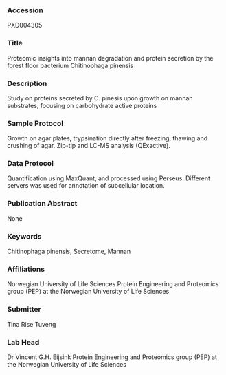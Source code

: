 ### Accession
PXD004305

### Title
Proteomic insights into mannan degradation and protein secretion by the forest floor bacterium Chitinophaga pinensis

### Description
Study on proteins secreted by C. pinesis upon growth on mannan substrates, focusing on carbohydrate active proteins

### Sample Protocol
Growth on agar plates, trypsination directly after freezing, thawing and crushing of agar.  Zip-tip and LC-MS analysis (QExactive).

### Data Protocol
Quantification using MaxQuant, and processed using Perseus. Different servers was used for  annotation of subcellular location.

### Publication Abstract
None

### Keywords
Chitinophaga pinensis, Secretome, Mannan

### Affiliations
Norwegian University of Life Sciences
Protein Engineering and Proteomics group (PEP) at the     Norwegian University of Life Sciences

### Submitter
Tina Rise Tuveng

### Lab Head
Dr Vincent G.H. Eijsink
Protein Engineering and Proteomics group (PEP) at the     Norwegian University of Life Sciences


